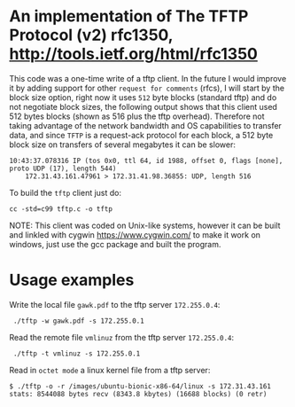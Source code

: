 # An implementation of The TFTP Protocol (v2) rfc1350, http://tools.ietf.org/html/rfc1350

This code was a one-time write of a tftp client. In the future I would improve it by adding 
support for other `request for comments` (rfcs), I will start by the block size option, right 
now it uses `512` byte blocks (standard tftp) and do not negotiate block sizes, the following 
output shows that this client used 512 bytes blocks (shown as 516 plus the tftp overhead). 
Therefore not taking advantage of the network bandwidth and OS capabilities to transfer data, 
and since `TFTP` is a request-ack protocol for each block, a 512 byte block size on transfers
of several megabytes it can be slower:

    10:43:37.078316 IP (tos 0x0, ttl 64, id 1988, offset 0, flags [none], proto UDP (17), length 544)
        172.31.43.161.47961 > 172.31.41.98.36855: UDP, length 516

To build the `tftp` client just do:

`cc -std=c99 tftp.c -o tftp`

 NOTE: This client was coded on Unix-like systems, however it can be built and linkled with cygwin https://www.cygwin.com/ to make it work on windows, just use the gcc package and built the program.

# Usage examples

Write the local file `gawk.pdf` to the tftp server `172.255.0.4`:

     ./tftp -w gawk.pdf -s 172.255.0.1

Read the remote file `vmlinuz` from the tftp server `172.255.0.4`:

     ./tftp -t vmlinuz -s 172.255.0.1


Read in `octet mode` a linux kernel file from a tftp server:

    $ ./tftp -o -r /images/ubuntu-bionic-x86-64/linux -s 172.31.43.161
    stats: 8544088 bytes recv (8343.8 kbytes) (16688 blocks) (0 retr)

